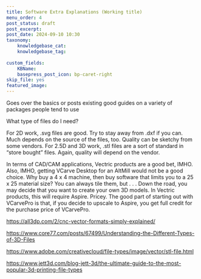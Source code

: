 ```yaml
---
title: Software Extra Explanations (Working title)
menu_order: 4
post_status: draft
post_excerpt: 
post_date: 2024-09-10 10:30
taxonomy:
    knowledgebase_cat: 
    knowledgebase_tag:
        
custom_fields:
    KBName: 
    basepress_post_icon: bp-caret-right
skip_file: yes
featured_image: 
---
```

Goes over the basics or posts existing good guides on a variety of packages people tend to use

What type of files do I need?

For 2D work, .svg files are good. Try to stay away from .dxf if you can. Much depends on the source of the files, too. Quality can be sketchy from some vendors. For 2.5D and 3D work, .stl files are a sort of standard in “store bought” files. Again, quality will depend on the vendor.

In terms of CAD/CAM applications, Vectric products are a good bet, IMHO. Also, IMHO, getting VCarve Desktop for an AltMill would not be a good choice. Why buy a 4 x 4 machine, then buy software that limits you to a 25 x 25 material size? You can always tile them, but . . . Down the road, you may decide that you want to create your own 3D models. In Vectric products, this will require Aspire. Pricey. The good part of starting out with VCarvePro is that, if you decide to upscale to Aspire, you get full credit for the purchase price of VCarvePro.

https://all3dp.com/2/cnc-vector-formats-simply-explained/

https://www.core77.com/posts/67499/Understanding-the-Different-Types-of-3D-Files

https://www.adobe.com/creativecloud/file-types/image/vector/stl-file.html

https://www.jett3d.com/blog-jett-3d/the-ultimate-guide-to-the-most-popular-3d-printing-file-types
